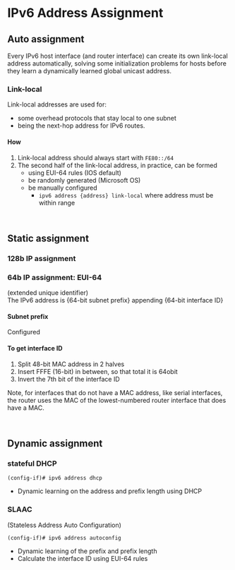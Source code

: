 # IPv6 Address Assignment

## Auto assignment
Every IPv6 host interface (and router interface) can create its own link-local address automatically, solving some initialization problems for hosts before they learn a dynamically learned global unicast address.

### Link-local
Link-local addresses are used for:
- some overhead protocols that stay local to one subnet
- being the next-hop address for IPv6 routes.

#### How
1. Link-local address should always start with `FE80::/64`
2. The second half of the link-local address, in practice, can be formed
    - using EUI-64 rules (IOS default)
    - be randomly generated (Microsoft OS)
    - be manually configured
        - `ipv6 address {address} link-local` where address must be within range

<br/>

## Static assignment

### 128b IP assignment

### 64b IP assignment: EUI-64
(extended unique identifier) <br/>
The IPv6 address is {64-bit subnet prefix} appending {64-bit interface ID}

#### Subnet prefix
Configured

#### To get interface ID
1. Split 48-bit MAC address in 2 halves
2. Insert FFFE (16-bit) in between, so that total it is 64obit
3. Invert the 7th bit of the interface ID

Note, for interfaces that do not have a MAC address, like serial interfaces, the router uses the MAC of the lowest-numbered router interface that does have a MAC.

<br/>

## Dynamic assignment

### stateful DHCP
```
(config-if)# ipv6 address dhcp
```
- Dynamic learning on the address and prefix length using DHCP

### SLAAC
(Stateless Address Auto Configuration) <br/>

```
(config-if)# ipv6 address autoconfig
```

- Dynamic learning of the prefix and prefix length
- Calculate the interface ID using EUI-64 rules
